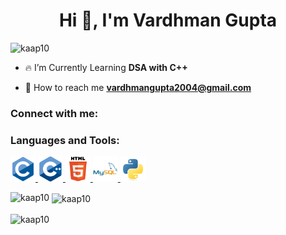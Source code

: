 <h1 align="center">Hi 👋, I'm Vardhman Gupta</h1>
<p align="left"> <img src="https://komarev.com/ghpvc/?username=kaap10&label=Profile%20views&color=0e75b6&style=flat" alt="kaap10" /> </p>

-  🔥 I’m Currently Learning **DSA with C++**

-  📧 How to reach me **vardhmangupta2004@gmail.com**

<h3 align="left">Connect with me:</h3>
<p align="left">
</p>

<h3 align="left">Languages and Tools:</h3>
<p align="left"> <a href="https://www.cprogramming.com/" target="_blank" rel="noreferrer"> <img src="https://raw.githubusercontent.com/devicons/devicon/master/icons/c/c-original.svg" alt="c" width="40" height="40"/> </a> <a href="https://www.w3schools.com/cpp/" target="_blank" rel="noreferrer"> <img src="https://raw.githubusercontent.com/devicons/devicon/master/icons/cplusplus/cplusplus-original.svg" alt="cplusplus" width="40" height="40"/> </a> <a href="https://www.w3.org/html/" target="_blank" rel="noreferrer"> <img src="https://raw.githubusercontent.com/devicons/devicon/master/icons/html5/html5-original-wordmark.svg" alt="html5" width="40" height="40"/> </a> <a href="https://www.mysql.com/" target="_blank" rel="noreferrer"> <img src="https://raw.githubusercontent.com/devicons/devicon/master/icons/mysql/mysql-original-wordmark.svg" alt="mysql" width="40" height="40"/> </a> <a href="https://www.python.org" target="_blank" rel="noreferrer"> <img src="https://raw.githubusercontent.com/devicons/devicon/master/icons/python/python-original.svg" alt="python" width="40" height="40"/> </a> </p>

<p><img align="left" src="https://github-readme-stats.vercel.app/api/top-langs?username=kaap10&show_icons=true&locale=en&layout=compact" alt="kaap10" /></p>

<p>&nbsp;<img align="center" src="https://github-readme-stats.vercel.app/api?username=kaap10&show_icons=true&locale=en" alt="kaap10" /></p>

<p><img align="center" src="https://github-readme-streak-stats.herokuapp.com/?user=kaap10&" alt="kaap10" /></p>
